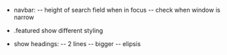 - navbar:
-- height of search field when in focus
-- check when window is narrow

- .featured show different styling

- show headings:
-- 2 lines
-- bigger
-- elipsis

